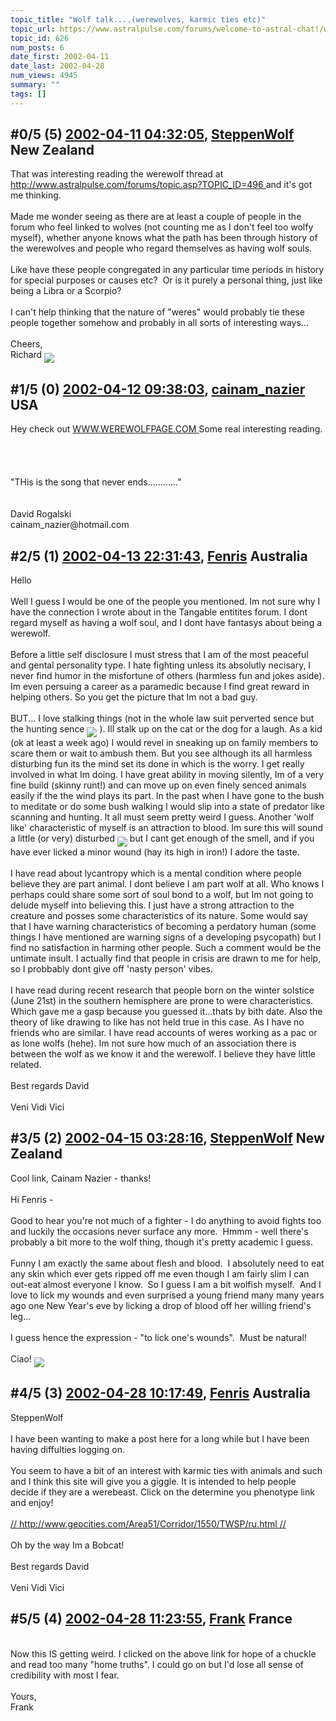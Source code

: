 ```yaml
---
topic_title: "Wolf talk....(werewolves, karmic ties etc)"
topic_url: https://www.astralpulse.com/forums/welcome-to-astral-chat!/wolf-talk-werewolves-karmic-ties-etc
topic_id: 626
num_posts: 6
date_first: 2002-04-11
date_last: 2002-04-28
num_views: 4945
summary: ""
tags: []
---
```


## \#0/5 (5) [2002-04-11 04:32:05](https://www.astralpulse.com/forums/index.php?msg=116378), [SteppenWolf](https://www.astralpulse.com/forums/profile/?u=341) New Zealand ##
<section>
That was interesting reading the werewolf thread at
<a class="bbc_link" href="http://www.astralpulse.com/forums/topic.asp?TOPIC_ID=496" rel="noopener" target="_blank">
 http://www.astralpulse.com/forums/topic.asp?TOPIC_ID=496
</a>
and it's got me thinking.
<br>
<br>
Made me wonder seeing as there are at least a couple of people in the forum who feel linked to wolves (not counting me as I don't feel too wolfy myself), whether anyone knows what the path has been through history of the werewolves and people who regard themselves as having wolf souls.
<br>
<br>
Like have these people congregated in any particular time periods in history for special purposes or causes etc?  Or is it purely a personal thing, just like being a Libra or a Scorpio?
<br>
<br>
I can't help thinking that the nature of "weres" would probably tie these people together somehow and probably in all sorts of interesting ways...
<br>
<br>
Cheers,
<br>
Richard
<img align="middle" border="0" src="icon_smile.gif"/>
</section>

## \#1/5 (0) [2002-04-12 09:38:03](https://www.astralpulse.com/forums/index.php?msg=3395), [cainam_nazier](https://www.astralpulse.com/forums/profile/?u=166) USA ##
<section>
Hey check out
<a class="bbc_link" href="https://www.astralpulse.com/forums///www.werewolfpage.com" rel="noopener" target="_blank">
 WWW.WEREWOLFPAGE.COM
</a>
Some real interesting reading.
<br>
<br>
<br>
<br>
<br>
"THis is the song that never ends............"
<br>
<br>
<br>
David Rogalski
<br>
cainam_nazier@hotmail.com
</section>

## \#2/5 (1) [2002-04-13 22:31:43](https://www.astralpulse.com/forums/index.php?msg=3494), [Fenris](https://www.astralpulse.com/forums/profile/?u=400) Australia ##
<section>
Hello
<br>
<br>
Well I guess I would be one of the people you mentioned. Im not sure why I have the connection I wrote about in the Tangable entitites forum. I dont regard myself as having a wolf soul, and I dont have fantasys about being a werewolf.
<br>
<br>
Before a little self disclosure I must stress that I am of the most peaceful and gental personality type. I hate fighting unless its absolutly necisary, I never find humor in the misfortune of others (harmless fun and jokes aside). Im even persuing a career as a paramedic because I find great reward in helping others. So you get the picture that Im not a bad guy.
<br>
<br>
BUT... I love stalking things (not in the whole law suit perverted sence but the hunting sence
<img align="middle" border="0" src="icon_smile.gif"/>
). Ill stalk up on the cat or the dog for a laugh. As a kid (ok at least a week ago) I would revel in sneaking up on family members to scare them or wait to ambush them. But you see although its all harmless disturbing fun its the mind set its done in which is the worry. I get really involved in what Im doing. I have great ability in moving silently, Im of a very fine build (skinny runt!) and can move up on even finely senced animals easily if the the wind plays its part. In the past when I have gone to the bush to meditate or do some bush walking I would slip into a state of predator like scanning and hunting. It all must seem pretty weird I guess. Another 'wolf like' characteristic of myself is an attraction to blood. Im sure this will sound a little (or very) disturbed
<img align="middle" border="0" src="icon_smile_tongue.gif"/>
but I cant get enough of the smell, and if you have ever licked a minor wound (hay its high in iron!) I adore the taste.
<br>
<br>
I have read about lycantropy which is a mental condition where people believe they are part animal. I dont believe I am part wolf at all. Who knows I perhaps could share some sort of soul bond to a wolf, but Im not going to delude myself into believing this. I just have a strong attraction to the creature and posses some characteristics of its nature. Some would say that I have warning characteristics of becoming a perdatory human (some things I have mentioned are warning signs of a developing psycopath) but I find no satisfaction in harming other people. Such a comment would be the untimate insult. I actually find that people in crisis are drawn to me for help, so I probbably dont give off 'nasty person' vibes.
<br>
<br>
I have read during recent research that people born on the winter solstice (June 21st) in the southern hemisphere are prone to were characteristics. Which gave me a gasp because you guessed it...thats by bith date. Also the theory of like drawing to like has not held true in this case. As I have no friends who are similar. I have read accounts of weres working as a pac or as lone wolfs (hehe). Im not sure how much of an association there is between the wolf as we know it and the werewolf. I believe they have little related.
<br>
<br>
Best regards David
<br>
<br>
Veni Vidi Vici
</section>

## \#3/5 (2) [2002-04-15 03:28:16](https://www.astralpulse.com/forums/index.php?msg=3583), [SteppenWolf](https://www.astralpulse.com/forums/profile/?u=341) New Zealand ##
<section>
Cool link, Cainam Nazier - thanks!
<br>
<br>
Hi Fenris -
<br>
<br>
Good to hear you're not much of a fighter - I do anything to avoid fights too and luckily the occasions never surface any more.  Hmmm - well there's probably a bit more to the wolf thing, though it's pretty academic I guess.
<br>
<br>
Funny I am exactly the same about flesh and blood.  I absolutely need to eat any skin which ever gets ripped off me even though I am fairly slim I can out-eat almost everyone I know.  So I guess I am a bit wolfish myself.  And I love to lick my wounds and even surprised a young friend many many years ago one New Year's eve by licking a drop of blood off her willing friend's leg...
<br>
<br>
I guess hence the expression - "to lick one's wounds".  Must be natural!
<br>
<br>
Ciao!
<img align="middle" border="0" src="icon_smile.gif"/>
</section>

## \#4/5 (3) [2002-04-28 10:17:49](https://www.astralpulse.com/forums/index.php?msg=4228), [Fenris](https://www.astralpulse.com/forums/profile/?u=400) Australia ##
<section>
SteppenWolf
<br>
<br>
I have been wanting to make a post here for a long while but I have been having diffulties logging on.
<br>
<br>
You seem to have a bit of an interest with karmic ties with animals and such and I think this site will give you a giggle. It is intended to help people decide if they are a werebeast. Click on the determine you phenotype link and enjoy!
<br>
<br>
<a class="bbc_link" href="https://www.astralpulse.com/forums///" rel="noopener" target="_blank">
 //
</a>
<a class="bbc_link" href="http://www.geocities.com/Area51/Corridor/1550/TWSP/ru.html" rel="noopener" target="_blank">
 http://www.geocities.com/Area51/Corridor/1550/TWSP/ru.html
</a>
<a class="bbc_link" href="https://www.astralpulse.com/forums///" rel="noopener" target="_blank">
 //
</a>
<br>
<br>
Oh by the way Im a Bobcat!
<br>
<br>
Best regards David
<br>
<br>
Veni Vidi Vici
</section>

## \#5/5 (4) [2002-04-28 11:23:55](https://www.astralpulse.com/forums/index.php?msg=4237), [Frank](https://www.astralpulse.com/forums/profile/?u=359) France ##
<section>
<br>
Now this IS getting weird. I clicked on the above link for hope of a chuckle and read too many "home truths". I could go on but I'd lose all sense of credibility with most I fear.
<br>
<br>
Yours,
<br>
Frank
<br>
<br>
<br>
</section>
